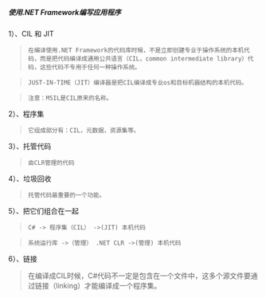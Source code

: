 ##### 使用.NET Framework编写应用程序




1）、CIL 和 JIT

>    ```在编译使用.NET Framework的代码库时候，不是立即创建专业于操作系统的本机代码，而是把代码编译成通用公共语言（CIL，common intermediate library）代码，这些代码不专用于任何一种操作系统。```
     
>    ```JUST-IN-TIME（JIT）编译器是把CIL编译成专业os和目标机器结构的本机代码。```
     
>    ```注意：MSIL是CIL原来的名称。```


2）、程序集

>    ```它组成部分有：CIL，元数据，资源集等。```

3）、托管代码

>     由CLR管理的代码

4）、垃圾回收

>     托管代码最重要的一个功能。

5）、把它们组合在一起

>     C# -> 程序集（CIL） ->(JIT) 本机代码

>     系统运行库 ->（管理） .NET CLR ->(管理) 本机代码

6）、链接

> 在编译成CIL时候，C#代码不一定是包含在一个文件中，这多个源文件要通过链接（linking）才能编译成一个程序集。
